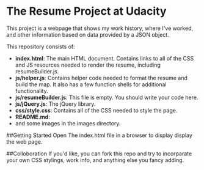 # The Resume Project at Udacity
This project is a webpage that shows my work history, where I've worked, and other information based on data provided by a JSON object.  

This repository consists of:

* **index.html**: The main HTML document. Contains links to all of the CSS and JS resources needed to render the resume, including resumeBuilder.js.
* **js/helper.js**: Contains helper code needed to format the resume and build the map. It also has a few function shells for additional functionality. 
* **js/resumeBuilder.js**: This file is empty. You should write your code here.
* **js/jQuery.js**: The jQuery library.
* **css/style.css**: Contains all of the CSS needed to style the page.
* **README.md**: 
* and some images in the images directory.

##Getting Started
Open The index.html file in a browser to display display the web page.

##Colloboration
If you'd like, you can fork this repo and try to incorparate your own CSS stylings, work info, and anything else you fancy adding.
